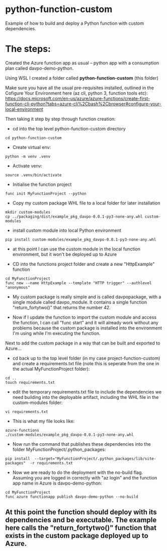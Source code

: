 # python-function-custom
Example of how to build and deploy a Python function with custom dependencies.

# The steps:

Created the Azure function app as usual – python app with a consumption plan called davpo-demo-python. 

Using WSL I created a folder called __python-function-custom__ (this folder)

Make sure you have all the usual pre-requisites installed, outlined in the Cofigure Your Environment here (az cli, python 3, function tools etc): https://docs.microsoft.com/en-us/azure/azure-functions/create-first-function-cli-python?tabs=azure-cli%2Cbash%2Cbrowser#configure-your-local-environment

Then taking it step by step through function creation:

* cd into the top level python-function-custom directory
```
cd python-function-custom
```
* Create virtual env: 
```
python -m venv .venv
```
* Activate venv:
```
source .venv/bin/activate
```

* Initialise the function project
```
func init MyFunctionProject --python
```

* Copy my custom package WHL file to a local folder for later installation
```
mkdir custom-modules
cp ../packaging/dist/example_pkg_davpo-0.0.1-py3-none-any.whl custom-modules
```

* install custom module into local Python environment
```
pip install custom-modules/example_pkg_davpo-0.0.1-py3-none-any.whl
```

* at this point I can use the custom module in the local function environment, but it won't be deployed up to Azure

* CD into the functions project folder and create a new "HttpExample" function
```
cd MyFunctionProject
func new --name HttpExample --template "HTTP trigger" --authlevel "anonymous"
```

* My custom package is really simple and is called davpopackage, with a single module called davpo_module. It contains a single function "return_fortytwo()"
that returns the number 42.

* Now if I update the function to import the custom module and access the function, I can call "func start" and it will already work without any problems because the custom package is installed into the environment I'm using while I'm executing the function. 

Next to add the custom package in a way that can be built and exported to Azure...

* cd back up to the top level folder (in my case project-function-custom) and create a requirements.txt file (note this is seperate from the one in the actual MyFunctionProject folder):
```
cd ..
touch requirements.txt
```

* edit the temporary requirements.txt file to include the dependencies we need building into the deployable artifact, including the WHL file in the 
custom-modules folder:
```
vi requirements.txt
```
* This is what my file looks like:

```
azure-functions
./custom-modules/example_pkg_davpo-0.0.1-py3-none-any.whl
```

* Now run the command that publishes these dependencies into the folder MyFunctionProject/.python_packages:
```
pip install  --target="MyFunctionProject/.python_packages/lib/site-packages"  -r requirements.txt
```

* Now we are ready to do the deployment with the no-build flag. Assuming you are logged in correctly with "az login" and the function app name in Azure is davpo-demo-python:
```
cd MyFunctionProject
func azure functionapp publish davpo-demo-python --no-build
```

## At this point the function should deploy with its dependencies and be executable. The example here calls the "return_fortytwo()" function that exists in the custom package deployed up to Azure.

